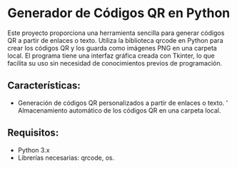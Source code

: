 # Generador de Códigos QR en Python

Este proyecto proporciona una herramienta sencilla para generar códigos QR a partir de enlaces o texto. Utiliza la biblioteca qrcode en Python para crear los códigos QR y los guarda como imágenes PNG en una carpeta local. El programa tiene una interfaz gráfica creada con Tkinter, lo que facilita su uso sin necesidad de conocimientos previos de programación.

## Características:
- Generación de códigos QR personalizados a partir de enlaces o texto.
' Almacenamiento automático de los códigos QR en una carpeta local.

## Requisitos:
- Python 3.x
- Librerías necesarias: qrcode, os.
